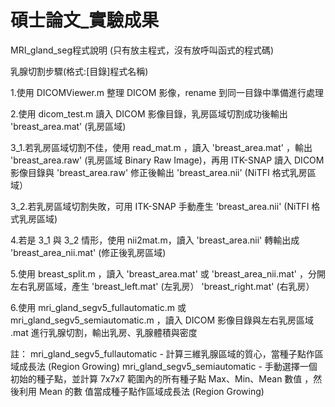 # 碩士論文_實驗成果

MRI_gland_seg程式說明 (只有放主程式，沒有放呼叫函式的程式碼)

乳腺切割步驟(格式:[目錄]程式名稱)

1.使用 DICOMViewer.m 整理 DICOM 影像，rename 到同一目錄中準備進行處理

2.使用 dicom_test.m 讀入 DICOM 影像目錄，乳房區域切割成功後輸出 'breast_area.mat' (乳房區域)

3_1.若乳房區域切割不佳，使用 read_mat.m ，讀入 'breast_area.mat' ，輸出 'breast_area.raw' (乳房區域 Binary Raw Image)，再用 ITK-SNAP 讀入 DICOM 影像目錄與 
    'breast_area.raw' 修正後輸出 'breast_area.nii' (NiTFI 格式乳房區域）

3_2.若乳房區域切割失敗，可用 ITK-SNAP 手動產生 'breast_area.nii' (NiTFI 格式乳房區域)

4.若是 3_1 與 3_2 情形，使用 nii2mat.m，讀入 'breast_area.nii' 轉輸出成 'breast_area_nii.mat' (修正後乳房區域)

5.使用 breast_split.m ，讀入 'breast_area.mat' 或 'breast_area_nii.mat' ，分開左右乳房區域，產生 'breast_left.mat' (左乳房） 'breast_right.mat' 
  (右乳房）

6.使用 mri_gland_segv5_fullautomatic.m 或 mri_gland_segv5_semiautomatic.m ，讀入 DICOM 影像目錄與左右乳房區域 .mat 進行乳腺切割，輸出乳房、乳腺體積與密度

註：
    mri_gland_segv5_fullautomatic - 計算三維乳腺區域的質心，當種子點作區域成長法 (Region Growing)
    mri_gland_segv5_semiautomatic - 手動選擇一個初始的種子點，並計算 7x7x7 範圍內的所有種子點 Max、Min、Mean 數值 ，然後利用 Mean 的數
                                    值當成種子點作區域成長法 (Region Growing)
